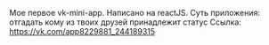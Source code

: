 Мое первое vk-mini-app. Написано на reactJS. 
Суть приложения: отгадать кому из твоих друзей принадлежит статус
Ссылка: https://vk.com/app8229881_244189315
